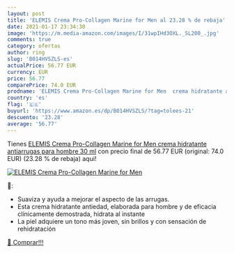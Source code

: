 ```yaml
---
layout: post
title: 'ELEMIS Crema Pro-Collagen Marine for Men al 23.28 % de rebaja'
date: 2021-01-17 23:34:30
image: 'https://m.media-amazon.com/images/I/31wpIHd3OXL._SL200_.jpg'
comments: true
category: ofertas
author: ring
slug: 'B014HVSZLS-es'
actualPrice: 56.77 EUR
currency: EUR
price: 56.77
comparePrice: 74.0 EUR
prodname: 'ELEMIS Crema Pro-Collagen Marine for Men  crema hidratante antiarrugas para hombre 30 ml'
country: 'es'
flag: '🇪🇸'
buyurl: 'https://www.amazon.es/dp/B014HVSZLS/?tag=tolees-21'
descuento: '23.28'
average: '56.77'
---
```


Tienes [ELEMIS Crema Pro-Collagen Marine for Men  crema hidratante antiarrugas para hombre 30 ml](https://www.amazon.es/dp/B014HVSZLS/?tag=tolees-21) con precio final de  56.77 EUR (original: 74.0 EUR) (23.28 %  de rebaja) aqui!

[![ELEMIS Crema Pro-Collagen Marine for Men](https://m.media-amazon.com/images/I/31wpIHd3OXL._SL200_.jpg)](https://www.amazon.es/dp/B014HVSZLS/?tag=tolees-21)

🔎:

- Suaviza y ayuda a mejorar el aspecto de las arrugas.
- Esta crema hidratante antiedad, elaborada para hombre y de eficacia clínicamente demostrada, hidrata al instante
- La piel adquiere un tono más joven, sin brillos y con sensación de rehidratación

[🛒 Comprar!!!](https://www.amazon.es/dp/B014HVSZLS/?tag=tolees-21)
